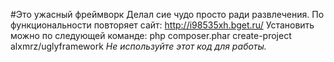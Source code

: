 #Это ужасный фреймворк
Делал сие чудо просто ради развлечения.
По функциональности повторяет сайт: http://i98535xh.bget.ru/
Установить можно по следующей команде: php composer.phar create-project alxmrz/uglyframework
*Не используйте этот код для работы.*
